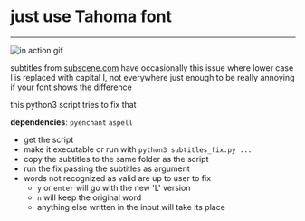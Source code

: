 # just use Tahoma font

-----


![in action gif](http://i.imgur.com/cvyG6nN.gif)

subtitles from [subscene.com](https://subscene.com/) have occasionally this issue where lower case l is replaced with capital I, not everywhere just enough to be reaIIy annoying if your font shows the difference

this python3 script tries to fix that

**dependencies**: `pyenchant` `aspell`

* get the script
* make it executable or run with `python3 subtitles_fix.py ...`
* copy the subtitles to the same folder as the script
* run the fix passing the subtitles as argument
* words not recognized as valid are up to user to fix
    * `y` or `enter` will go with the new 'L' version
    * `n` will keep the original word
    * anything else written in the input will take its place

